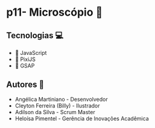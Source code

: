 # p11- Microscópio :microscope:
## Tecnologias :computer:
 - :pushpin: JavaScript
 - :pushpin: PixiJS
 - :pushpin: GSAP
## Autores :busts_in_silhouette:
 - Angélica Martiniano - Desenvolvedor
 - Cleyton Ferreira (Billy) - Ilustrador
 - Adilson da Silva - Scrum Master
 - Heloísa Pimentel - Gerência de Inovações Acadêmica

